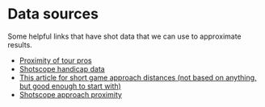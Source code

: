 # Data sources

Some helpful links that have shot data that we can use to approximate results.

- [Proximity of tour pros](https://twitter.com/LouStagner/status/1312772300907991040/photo/1)
- [Shotscope handicap data](https://practical-golf.com/shotscope-handicap-data/)
- [This article for short game approach distances (not based on anything, but good enough to start with)](https://www.todays-golfer.com/features/instruction-features/january/may/what-is-your-short-game-handicap-/)
- [Shotscope approach proximity](https://shotscope.com/blog/stats/approach-shots-average-proximity/)
